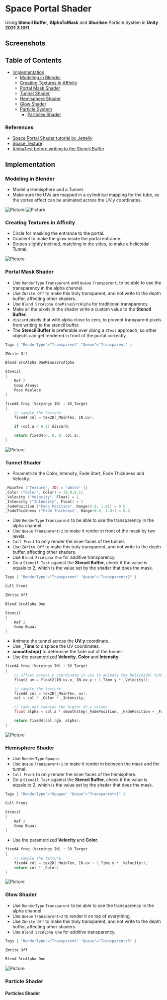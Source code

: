 # Space Portal Shader

Using **Stencil Buffer**, **AlphaToMask** and **Shuriken** Particle System in **Unity 2021.3.10f1**

## Screenshots

## Table of Contents

- [Implementation](#implementation)
  - [Modeling in Blender](#modeling-in-blender)
  - [Creating Textures in Affinity](#creating-textures-in-affinity)
  - [Portal Mask Shader](#portal-mask-shader)
  - [Tunnel Shader](#tunnel-shader)
  - [Hemisphere Shader](#hemisphere-shader)
  - [Glow Shader](#glow-shader)
  - [Particle System](#particle-system)
    - [Particles Shader](#particles-shader)

### References

- [Space Portal Shader tutorial by Jettelly](https://www.youtube.com/watch?v=toQIuCtk2pI)
- [Space Texture](https://unsplash.com/photos/HNkgPFBShSw)
- [AlphaTest before writing to the Stencil Buffer](https://answers.unity.com/questions/759345/is-it-possible-to-alphatest-prior-to-writing-to-th.html)

## Implementation

### Modeling in Blender

- Model a Hemisphere and a Tunnel.
- Make sure the UVs are mapped in a cylindrical mapping for the tube, so the vortex effect can be animated across the UV.y coordinates.

![Picture](./docs/1.jpg)
![Picture](./docs/2.jpg)

### Creating Textures in Affinity

- Circle for masking the entrance to the portal.
- Gradient to make the glow inside the portal entrance.
- Stripes slightly inclined, matching in the sides, to make a helicoidal Tunnel.

![Picture](./docs/3.jpg)

### Portal Mask Shader

- Use `RenderType` `Transparent` and `Queue` `Transparent`, to be able to use the transparency in the alpha channel.
- Use `ZWrite Off` to make this truly transparent, and not write to the depth buffer, affecting other shaders.
- Use `Blend SrcAlpha OneMinusSrcAlpha` for traditional transparency.
- Make all the pixels in the shader write a custom value to the **Stencil Buffer**.
- `discard` pixels that with alpha close to zero, to prevent transparent pixels from writing to the stencil buffer.
- The **Stencil Buffer** is preferable over doing a `ZTest` approach, so other objects can get rendered in front of the portal correctly.

```c
Tags { "RenderType"="Transparent" "Queue"="Transparent" }

ZWrite Off

Blend SrcAlpha OneMinusSrcAlpha

Stencil
{
    Ref 2
    Comp Always
    Pass Replace
}
```

```c
fixed4 frag (Varyings IN) : SV_Target
{
    // sample the texture
    fixed4 col = tex2D(_MainTex, IN.uv);

    if (col.a < 0.1) discard;

    return fixed4(0, 0, 0, col.a);
}
```

![Picture](./docs/4.jpg)

### Tunnel Shader

- Parametrize the Color, Intensity, Fade Start, Fade Thickness and Velocity.

```c
_MainTex ("Texture", 2D) = "white" {}
_Color ("Color", Color) = (0,0,0,1)
_Velocity ("Velocity", Float) = 1
_Intensity ("Intensity", Float) = 1
_FadePosition ("Fade Position", Range(0.0, 1.0)) = 0.5
_FadeThickness ("Fade Thickness", Range(0.0, 1.0)) = 0.2
```

- Use `RenderType` `Transparent` to be able to use the transparency in the alpha channel.
- Use `Queue` `Transparent+2` to make it render in front of the mask by two levels.
- `Cull Front` to only render the inner faces of the tunnel.
- Use `ZWrite Off` to make this truly transparent, and not write to the depth buffer, affecting other shaders.
- Use `Blend SrcAlpha One` for additive transparency.
- Do a `Stencil Test` against the **Stencil Buffer**, check if the value is equals to 2, which is the value set by the shader that does the mask.

```c
Tags { "RenderType"="Transparent" "Queue"="Transparent+2" }

Cull Front

ZWrite Off

Blend SrcAlpha One

Stencil
{
    Ref 2
    Comp Equal
}
```

- Animate the tunnel across the **UV.y** coordinate.
- Use **\_Time** to displace the UV coordinates.
- **smoothstep()** to determine the fade out of the tunnel.
- Use the parametrized **Velocity**, **Color** and **Intensity**.

```c
fixed4 frag (Varyings IN) : SV_Target
{
    // offset across y coordinate in uvs to animate the helicoidal tunnel
    float2 uv = float2(IN.uv.x, IN.uv.y + (_Time.y * _Velocity));

    // sample the texture
    fixed4 col = tex2D(_MainTex, uv);
    col = col * _Color * _Intensity;

    // fade out towards the higher UV.y values
    float alpha = col.a * smoothstep(_FadePosition, _FadePosition + _FadeThickness, IN.uv.y);

    return fixed4(col.rgb, alpha);
}
```

![Picture](./docs/5.jpg)

### Hemisphere Shader

- Use `RenderType` `Opaque`.
- Use `Queue` `Transparent+1` to make it render in between the mask and the tunnel.
- `Cull Front` to only render the inner faces of the hemisphere.
- Do a `Stencil Test` against the **Stencil Buffer**, check if the value is equals to 2, which is the value set by the shader that does the mask.

```c
Tags { "RenderType"="Opaque" "Queue"="Transparent+1" }

Cull Front

Stencil
{
    Ref 2
    Comp Equal
}
```

- Use the parametrized **Velocity** and **Color**.

```c
fixed4 frag (Varyings IN) : SV_Target
{
    // sample the texture
    fixed4 col = tex2D(_MainTex, IN.uv + (_Time.y * _Velocity));
    return col * _Color;
}
```

![Picture](./docs/6.jpg)

### Glow Shader

- Use `RenderType` `Transparent` to be able to use the transparency in the alpha channel.
- Use `Queue` `Transparent+3` to render it on top of everything.
- Use `ZWrite Off` to make this truly transparent, and not write to the depth buffer, affecting other shaders.
- Use `Blend SrcAlpha One` for additive transparency.

```c
Tags { "RenderType"="Transparent" "Queue"="Transparent+3" }

ZWrite Off

Blend SrcAlpha One
```

![Picture](./docs/7.jpg)

### Particle Shader

#### Particles Shader
